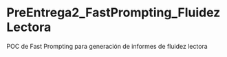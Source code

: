 # PreEntrega2_FastPrompting_FluidezLectora
POC de Fast Prompting para generación de informes de fluidez lectora
